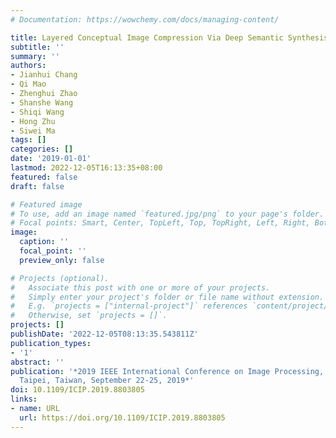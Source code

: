 ```yaml
---
# Documentation: https://wowchemy.com/docs/managing-content/

title: Layered Conceptual Image Compression Via Deep Semantic Synthesis
subtitle: ''
summary: ''
authors:
- Jianhui Chang
- Qi Mao
- Zhenghui Zhao
- Shanshe Wang
- Shiqi Wang
- Hong Zhu
- Siwei Ma
tags: []
categories: []
date: '2019-01-01'
lastmod: 2022-12-05T16:13:35+08:00
featured: false
draft: false

# Featured image
# To use, add an image named `featured.jpg/png` to your page's folder.
# Focal points: Smart, Center, TopLeft, Top, TopRight, Left, Right, BottomLeft, Bottom, BottomRight.
image:
  caption: ''
  focal_point: ''
  preview_only: false

# Projects (optional).
#   Associate this post with one or more of your projects.
#   Simply enter your project's folder or file name without extension.
#   E.g. `projects = ["internal-project"]` references `content/project/deep-learning/index.md`.
#   Otherwise, set `projects = []`.
projects: []
publishDate: '2022-12-05T08:13:35.543811Z'
publication_types:
- '1'
abstract: ''
publication: '*2019 IEEE International Conference on Image Processing, ICIP 2019,
  Taipei, Taiwan, September 22-25, 2019*'
doi: 10.1109/ICIP.2019.8803805
links:
- name: URL
  url: https://doi.org/10.1109/ICIP.2019.8803805
---
```

